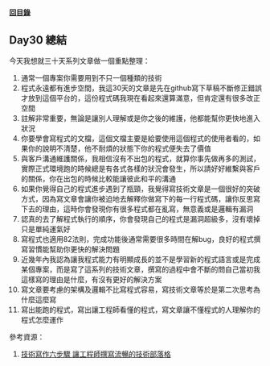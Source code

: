 #### [回目錄](../README.md)
## Day30 總結

今天我想就三十天系列文章做一個重點整理：
1. 通常一個專案你需要用到不只一個種類的技術
2. 程式永遠都有進步空間，我這30天的文章是先在github寫下草稿不斷修正錯誤才放到這個平台的，這份程式碼我現在看起來還算滿意，但肯定還有很多改正空間
3. 註解非常重要，無論是讓別人理解或是你之後的維護，他都能幫你更快地進入狀況
4. 你要學會寫程式的文檔，這個文檔主要是給要使用這個程式的使用者看的，如果你的說明不清楚，他不耐煩的狀態下你的程式便失去了價值
5. 與客戶溝通維護關係，我相信沒有不出包的程式，就算你事先做再多的測試，實際正式環境跑的時候總是有各式各樣的狀況會發生，所以請好好維繫與客戶的關係，你在出包的時候比較能讓彼此和平的溝通
6. 如果你覺得自己的程式進步遇到了瓶頸，我覺得寫技術文章是一個很好的突破方式，因為寫文章會讓你被迫地去解釋你做寫下的每一行程式碼，讓你反思寫下去的理由，這時你會發現你有很多程式都在亂寫，無意義或是邏輯有漏洞
7. 認真的去了解程式執行的順序，你會發現自己的程式是漏洞超級多，沒有壞掉只是單純運氣好
8. 寫程式也適用82法則，完成功能後通常需要很多時間在解bug，良好的程式撰寫習慣能幫助你更快的解決問題
9. 近幾年內我認為讓我程式能力有明顯成長的並不是學習新的程式語言或是完成某個專案，而是寫了這系列的技術文章，撰寫的過程中會不斷的問自己當初我這樣寫的理由是什麼，有沒有更好的解決方案  
10. 寫文章要考慮的架構及邏輯不比寫程式容易，寫技術文章等於是第二次思考為什麼這麼寫
11. 寫出能跑的程式，寫出讓工程師看懂的程式，寫文章讓不懂程式的人理解你的程式怎麼運作


參考資源：
1. [技術寫作六步驟 讓工程師撰寫流暢的技術部落格](https://tw.alphacamp.co/blog/2018-06-14-18352)
